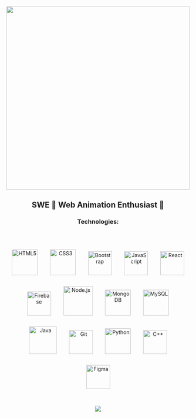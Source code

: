 <div align="center">
  <a target="_blank"><br><br>
    <img src="https://c.tenor.com/727qo8TxQjcAAAAd/jujutsu-kaisen-gojo-satoru.gif" width="500px" />
  </a>

## SWE 💫 Web Animation Enthusiast 🙌

### Technologies:

</div>
<br>

<div align="center">  <br>
<img style="margin: 15px" src="https://profilinator.rishav.dev/skills-assets/html5-original-wordmark.svg" alt="HTML5" height="70" />
<img style="margin: 15px" src="https://profilinator.rishav.dev/skills-assets/css3-original-wordmark.svg" alt="CSS3" height="70" />
<img style="margin: 15px" src="https://profilinator.rishav.dev/skills-assets/bootstrap-plain.svg" alt="Bootstrap" height="65" />
<img style="margin: 15px" src="https://profilinator.rishav.dev/skills-assets/javascript-original.svg" alt="JavaScript" height="65" />
<img style="margin: 15px" src="https://profilinator.rishav.dev/skills-assets/react-original-wordmark.svg" alt="React" height="65" />
<img style="margin: 15px" src="https://profilinator.rishav.dev/skills-assets/firebase.png" alt="Firebase" height="65" />  
<img style="margin: 15px" src="https://profilinator.rishav.dev/skills-assets/nodejs-original-wordmark.svg" alt="Node.js" height="80" />  
<img style="margin: 15px" src="https://profilinator.rishav.dev/skills-assets/mongodb-original-wordmark.svg" alt="MongoDB" height="70" />  
<img style="margin: 15px" src="https://profilinator.rishav.dev/skills-assets/mysql-original-wordmark.svg" alt="MySQL" height="70" />  
<img style="margin: 15px" src="https://profilinator.rishav.dev/skills-assets/java-original-wordmark.svg" alt="Java" height="75" />
<img style="margin: 15px" src="https://profilinator.rishav.dev/skills-assets/git-scm-icon.svg" alt="Git" height="65" />  
<img style="margin: 15px" src="https://profilinator.rishav.dev/skills-assets/python-original.svg" alt="Python" height="70" />  
<img style="margin: 15px" src="https://profilinator.rishav.dev/skills-assets/cplusplus-original.svg" alt="C++" height="65" />  
<img style="margin: 15px" src="https://profilinator.rishav.dev/skills-assets/figma-icon.svg" alt="Figma" height="65" />
</div><br>

<p align="center">
  <a href="https://github.com/salmanahmedx/github-readme-streak-stats">
    <img src="https://github-readme-streak-stats.herokuapp.com/?user=salmanahmedx#version3"/>
  </a>
</p>
